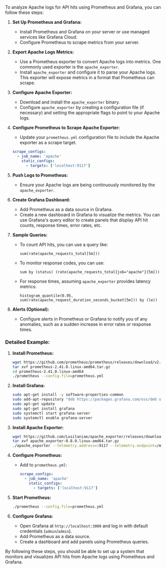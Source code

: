 To analyze Apache logs for API hits using Prometheus and Grafana, you can follow these steps:

1. **Set Up Prometheus and Grafana:**
   - Install Prometheus and Grafana on your server or use managed services like Grafana Cloud.
   - Configure Prometheus to scrape metrics from your server.

2. **Export Apache Logs Metrics:**
   - Use a Prometheus exporter to convert Apache logs into metrics. One commonly used exporter is the `apache_exporter`.
   - Install `apache_exporter` and configure it to parse your Apache logs. This exporter will expose metrics in a format that Prometheus can scrape.

3. **Configure Apache Exporter:**
   - Download and install the `apache_exporter` binary.
   - Configure `apache_exporter` by creating a configuration file (if necessary) and setting the appropriate flags to point to your Apache logs.

4. **Configure Prometheus to Scrape Apache Exporter:**
   - Update your `prometheus.yml` configuration file to include the Apache exporter as a scrape target.
   ```yaml
   scrape_configs:
     - job_name: 'apache'
       static_configs:
         - targets: ['localhost:9117']
   ```

5. **Push Logs to Prometheus:**
   - Ensure your Apache logs are being continuously monitored by the `apache_exporter`.

6. **Create Grafana Dashboard:**
   - Add Prometheus as a data source in Grafana.
   - Create a new dashboard in Grafana to visualize the metrics. You can use Grafana's query editor to create panels that display API hit counts, response times, error rates, etc.

7. **Sample Queries:**
   - To count API hits, you can use a query like:
     ```prometheus
     sum(rate(apache_requests_total[5m]))
     ```
   - To monitor response codes, you can use:
     ```prometheus
     sum by (status) (rate(apache_requests_total{job="apache"}[5m]))
     ```
   - For response times, assuming `apache_exporter` provides latency metrics:
     ```prometheus
     histogram_quantile(0.95, sum(rate(apache_request_duration_seconds_bucket[5m])) by (le))
     ```

8. **Alerts (Optional):**
   - Configure alerts in Prometheus or Grafana to notify you of any anomalies, such as a sudden increase in error rates or response times.

### Detailed Example:

1. **Install Prometheus:**
   ```sh
   wget https://github.com/prometheus/prometheus/releases/download/v2.41.0/prometheus-2.41.0.linux-amd64.tar.gz
   tar xvf prometheus-2.41.0.linux-amd64.tar.gz
   cd prometheus-2.41.0.linux-amd64
   ./prometheus --config.file=prometheus.yml
   ```

2. **Install Grafana:**
   ```sh
   sudo apt-get install -y software-properties-common
   sudo add-apt-repository "deb https://packages.grafana.com/oss/deb stable main"
   sudo apt-get update
   sudo apt-get install grafana
   sudo systemctl start grafana-server
   sudo systemctl enable grafana-server
   ```

3. **Install Apache Exporter:**
   ```sh
   wget https://github.com/Lusitaniae/apache_exporter/releases/download/v0.8.0/apache_exporter-0.8.0.linux-amd64.tar.gz
   tar xvf apache_exporter-0.8.0.linux-amd64.tar.gz
   ./apache_exporter --telemetry.address=:9117 --telemetry.endpoint=/metrics
   ```

4. **Configure Prometheus:**
   - Add to `prometheus.yml`:
     ```yaml
     scrape_configs:
       - job_name: 'apache'
         static_configs:
           - targets: ['localhost:9117']
     ```

5. **Start Prometheus:**
   ```sh
   ./prometheus --config.file=prometheus.yml
   ```

6. **Configure Grafana:**
   - Open Grafana at `http://localhost:3000` and log in with default credentials (`admin`/`admin`).
   - Add Prometheus as a data source.
   - Create a dashboard and add panels using Prometheus queries.

By following these steps, you should be able to set up a system that monitors and visualizes API hits from Apache logs using Prometheus and Grafana.
